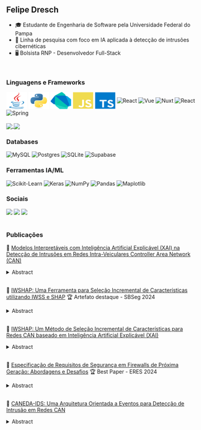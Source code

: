 ## Felipe Dresch

- 🎓 Estudante de Engenharia de Software pela Universidade Federal do Pampa
- 🔭 Linha de pesquisa com foco em IA aplicada à detecção de intrusões cibernéticas
- 🖥️ Bolsista RNP - Desenvolvedor Full-Stack
<br>

### Linguagens e Frameworks
<div style="display: inline_block">
  <img align="center" alt="Java" height="45" width="55" src="https://raw.githubusercontent.com/devicons/devicon/master/icons/java/java-original.svg">
  <img align="center" alt="Python" height="45" width="55" src="https://raw.githubusercontent.com/devicons/devicon/master/icons/python/python-original.svg">
  <img align="center" alt="Dart" height="45" width="55" src="https://raw.githubusercontent.com/devicons/devicon/master/icons/dart/dart-original.svg">
  <img align="center" alt="Js" height="45" width="55" src="https://raw.githubusercontent.com/devicons/devicon/master/icons/javascript/javascript-plain.svg">
  <img align="center" alt="Ts" height="45" width="55" src="https://raw.githubusercontent.com/devicons/devicon/master/icons/typescript/typescript-plain.svg">
  <img align="center" alt="React" height="45" width="100" src="https://img.shields.io/badge/React-20232A?style=for-the-badge&logo=react&logoColor=61DAFB">
  <img align="center" alt="Vue" height="45" width="100" src="https://img.shields.io/badge/Vue.js-35495E?style=for-the-badge&logo=vue.js&logoColor=4FC08D">
  <img align="center" alt="Nuxt" height="45" width="75" src="https://img.shields.io/badge/Nuxt-002E3B?style=for-the-badge&logo=nuxtdotjs&logoColor=#00DC82" alt="SQLite"/>
  <img align="center" alt="React" height="45" width="100" src="https://img.shields.io/badge/Flutter-02569B?style=for-the-badge&logo=flutter&logoColor=white">
  <img align="center" alt="Spring" height="45" width="110" src="https://img.shields.io/badge/Spring-6DB33F?style=for-the-badge&logo=spring&logoColor=white">
</div>
<br>

<!-- Stats -->
<a href="https://github.com/felipedresch/convoychat">
  <img height=200 align="center" src="https://github-readme-stats.vercel.app/api/top-langs?username=felipedresch&layout=compact&langs_count=8&card_width=320&theme=dark" />
</a>
<a href="https://github.com/felipedresch/github-readme-stats">
  <img height=200 align="center" src="https://github-readme-stats.vercel.app/api?username=felipedresch&include_all_commits=true&rank_icon=github&show_icons=true&title_color=fff&icon_color=79ff97&text_color=9f9f9f&bg_color=151515"/>
</a>
<br>

### Databases
<div style="display: inline-block;">
  <img
    src="https://img.shields.io/badge/mysql-4479A1.svg?style=for-the-badge&logo=mysql&logoColor=white"
    alt="MySQL"
  />
  <img
    src="https://img.shields.io/badge/postgres-%23316192.svg?style=for-the-badge&logo=postgresql&logoColor=white"
    alt="Postgres"
  />
  <img
    src="https://img.shields.io/badge/sqlite-%2307405e.svg?style=for-the-badge&logo=sqlite&logoColor=white"
    alt="SQLite"
  />
  <img
    src="https://img.shields.io/badge/Supabase-3ECF8E?style=for-the-badge&logo=supabase&logoColor=white"
    alt="Supabase"
  />
</div>

### Ferramentas IA/ML
<div style="display: inline-block;">
  <img src="https://img.shields.io/badge/scikit--learn-%23F7931E.svg?style=for-the-badge&logo=scikit-learn&logoColor=white" alt="Scikit-Learn"/>
  <img src="https://img.shields.io/badge/Keras-%23D00000.svg?style=for-the-badge&logo=Keras&logoColor=white" alt="Keras"/>
  <img src="https://img.shields.io/badge/numpy-%23013243.svg?style=for-the-badge&logo=numpy&logoColor=white" alt="NumPy"/>
  <img src="https://img.shields.io/badge/pandas-%23150458.svg?style=for-the-badge&logo=pandas&logoColor=white" alt="Pandas"/>
  <img src="https://img.shields.io/badge/Matplotlib-%23ffffff.svg?style=for-the-badge&logo=Matplotlib&logoColor=black" alt="Maplotlib"/>
</div>

### Sociais
<a href="https://www.linkedin.com/in/felipe-dresch-066046237/" target="_blank"><img src="https://img.shields.io/badge/-LinkedIn-%230077B5?style=for-the-badge&logo=linkedin&logoColor=white" target="_blank"></a> 
<a href="mailto:felipe10dresch12@gmail.com"><img src="https://img.shields.io/badge/-Gmail-%23333?style=for-the-badge&logo=gmail&logoColor=white" target="_blank"></a>
<a href="https://www.researchgate.net/profile/Felipe-Dresch" target="_blank"><img src="https://img.shields.io/badge/Research_Gate-00CCBB.svg?&style=for-the-badge&logo=ResearchGate&logoColor=white" target="_blank"></a> 
<br><br>

<!-- Lattes Logo - Consertar o ícone
<a href="http://lattes.cnpq.br/7173376071216478" target="_blank"><img src="https://cdn.jsdelivr.net/gh/jpswalsh/academicons@1/css/academicons.min.css" target="_blank"></a> 
-->

### Publicações

📖 [Modelos Interpretáveis com Inteligência Artificial Explicável (XAI) na Detecção de Intrusões em Redes Intra-Veiculares Controller Area Network (CAN)](https://sol.sbc.org.br/index.php/sbseg/article/view/30042)
<details>
  <summary> Abstract </summary>
  Redes intra-veiculares que utilizam o protocolo Controller Area Network (CAN) 
  são vulneráveis a ataques como fuzzing, fabricação, DoS, spoofing, replay, 
  injeção de mensagens e injeção de falhas. Estudos existentes tipicamente 
  abordam esse problema por meio de Sistemas de Detecção de Intrusões (IDSs). 
  Contudo, esses IDSs frequentemente carecem de explicabilidade, o que compromete 
  sua confiabilidade e interpretabilidade, especialmente em redes CAN, onde os 
  padrões de comunicação são variados. Este estudo investiga a explicabilidade 
  dos IDSs em redes CAN, utilizando o conjunto de dados X-CANIDS, que contém 
  dados reais de veículos. A biblioteca SHAP foi empregada para fornecer 
  explicabilidade ao modelo, revelando as relações entre mensagens CAN e o 
  comportamento dos atacantes, contribuindo para uma melhor interpretação das 
  decisões do IDS.
</details>
<br>

📖 [IWSHAP: Uma Ferramenta para Seleção Incremental de Características utilizando IWSS e SHAP](https://sol.sbc.org.br/index.php/sbseg_estendido/article/view/30123) 🏆 Artefato destaque - SBSeg 2024
<details>
  <summary> Abstract </summary>
  Este trabalho apresenta a ferramenta IWSHAP, que combina o algoritmo Iterative Wrapper Subset Selection (IWSS) com valores SHAP (SHapley Additive exPlanations) para encontrar o melhor conjunto de características e maximizar o desempenho   de algoritmos de aprendizado de máquina. Os resultados em um cenário de detecção de intrusões em redes veiculares indicam que a ferramenta é eficaz na redução de datasets por meio da seleção de características, alcançando taxas elevadas   de redução (e.g., 90%) e mantendo altas métricas de desempenho do modelo (acima de 90%).
</details>
<br>

📖 [IWSHAP: Um Método de Seleção Incremental de Características para Redes CAN baseado em Inteligência Artificial Explicável (XAI)](https://sol.sbc.org.br/index.php/sbseg/article/view/30036)
<details>
  <summary> Abstract </summary>
As redes CAN (Controller Area Network) são amplamente usadas na indústria automotiva e frequentemente alvo de ataques cibernéticos. A detecção desses ataques via aprendizado de máquina (AM) depende da seleção adequada de características para garantir o desempenho do modelo de predição. Este artigo propõe o IWSHAP, um novo método de seleção de características que combina o algorítimo Iterative Wrapper Subset Selection (IWSS) com os valores SHAP (SHapley Additive exPlanations). O principal objetivo é maximizar a performance do modelo de AM em um tempo reduzido. Os resultados indicam que IWSHAP consegue reduzir o número de características em até 99,17% e o tempo de execução em 98,3% comparado ao baseline.
</details>
<br>

📖 [Especificação de Requisitos de Segurança em Firewalls de Próxima Geração: Abordagens e Desafios](https://sol.sbc.org.br/index.php/eres/article/view/31851) 🏆 Best Paper - ERES 2024
<details>
  <summary> Abstract </summary>
    Este trabalho especifica o framework MORAIS, o qual oferece direções iniciais para auxiliar equipes de desenvolvimento na estruturação e validação de requisitos de segurança no desenvolvimento de Firewalls de Próxima Geração (NGFWs), considerando a adaptação às ameaças dinâmicas e a conformidade com regulamentações. As etapas do framework incluem Monitoramento, Otimização, Auditoria, Requisitos, Integração e Simulação, permitindo uma abordagem estruturada para enfrentar os principais desafios de desempenho, integração e conformidade. Os resultados obtidos através de uma prova de conceitos indicam que a implementação do MORAIS pode trazer melhorias contínuas, adaptabilidade e eficácia para NGFWs.
</details>
<br>

📖 [CANEDA-IDS: Uma Arquitetura Orientada a Eventos para Detecção de Intrusão em Redes CAN](https://sol.sbc.org.br/index.php/eres/article/view/31834)
<details>
  <summary> Abstract </summary>
    Neste trabalho, apresentamos uma arquitetura orientada a eventos para a detecção de intrusões em redes veiculares CAN (Controller Area Network). A eficácia da arquitetura proposta foi avaliada utilizando o método ATAM (Architecture Tradeoff Analysis Method), que permitiu a identificação de trade-offs entre diferentes atributos de qualidade. Além disso, realizamos uma análise de conformidade com os padrões de qualidade da ISO/IEC 25010. Os resultados indicam que a arquitetura proposta contribui para aumentar a segurança das redes CAN veiculares. Por fim, a análise de conformidade demonstrou que a arquitetura atende aos requisitos críticos de robustez, adaptabilidade e confiabilidade.
</details>


